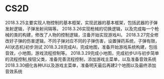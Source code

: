 # CS2D
2018.3.25主要实现人物控制的基本框架，实现武器的基本框架，包括武器的子弹发射逻辑，子弹发射间隔等。
2018.3.26实现枪械的切换逻辑，以及完成每一个枪械的类的构建，修改了人物的控制逻辑，注备开始实现游戏AI。
2018.3.27完全修改好子弹的伤害逻辑，不同子弹对应不同的子弹伤害，设置弹药系统，子弹有限，AI(状态机)初步测试
2018.3.28完成AI，完成地图，准备开始游戏系统构建，包括音效，小地图，游戏流程控制等。
2018.3.29完成小地图，完成初步UI与初步简单的流程控制,按钮父类，准备完善流程控制，添加游戏主菜单，以及准备音效系统
2018.3.30细化各种UI以及游戏主菜单，准备明天最后再建2个地图以及最终添加音效系统
